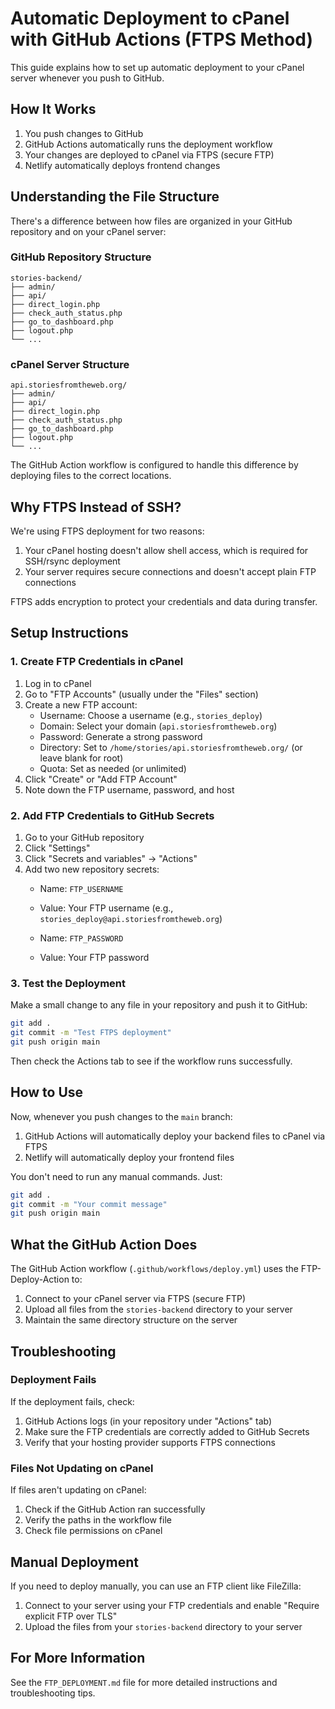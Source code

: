 # Automatic Deployment to cPanel with GitHub Actions (FTPS Method)

This guide explains how to set up automatic deployment to your cPanel server whenever you push to GitHub.

## How It Works

1. You push changes to GitHub
2. GitHub Actions automatically runs the deployment workflow
3. Your changes are deployed to cPanel via FTPS (secure FTP)
4. Netlify automatically deploys frontend changes

## Understanding the File Structure

There's a difference between how files are organized in your GitHub repository and on your cPanel server:

### GitHub Repository Structure
```
stories-backend/
├── admin/
├── api/
├── direct_login.php
├── check_auth_status.php
├── go_to_dashboard.php
├── logout.php
└── ...
```

### cPanel Server Structure
```
api.storiesfromtheweb.org/
├── admin/
├── api/
├── direct_login.php
├── check_auth_status.php
├── go_to_dashboard.php
├── logout.php
└── ...
```

The GitHub Action workflow is configured to handle this difference by deploying files to the correct locations.

## Why FTPS Instead of SSH?

We're using FTPS deployment for two reasons:
1. Your cPanel hosting doesn't allow shell access, which is required for SSH/rsync deployment
2. Your server requires secure connections and doesn't accept plain FTP connections

FTPS adds encryption to protect your credentials and data during transfer.

## Setup Instructions

### 1. Create FTP Credentials in cPanel

1. Log in to cPanel
2. Go to "FTP Accounts" (usually under the "Files" section)
3. Create a new FTP account:
   - Username: Choose a username (e.g., `stories_deploy`)
   - Domain: Select your domain (`api.storiesfromtheweb.org`)
   - Password: Generate a strong password
   - Directory: Set to `/home/stories/api.storiesfromtheweb.org/` (or leave blank for root)
   - Quota: Set as needed (or unlimited)
4. Click "Create" or "Add FTP Account"
5. Note down the FTP username, password, and host

### 2. Add FTP Credentials to GitHub Secrets

1. Go to your GitHub repository
2. Click "Settings"
3. Click "Secrets and variables" → "Actions"
4. Add two new repository secrets:
   - Name: `FTP_USERNAME`
   - Value: Your FTP username (e.g., `stories_deploy@api.storiesfromtheweb.org`)
   
   - Name: `FTP_PASSWORD`
   - Value: Your FTP password

### 3. Test the Deployment

Make a small change to any file in your repository and push it to GitHub:

```bash
git add .
git commit -m "Test FTPS deployment"
git push origin main
```

Then check the Actions tab to see if the workflow runs successfully.

## How to Use

Now, whenever you push changes to the `main` branch:

1. GitHub Actions will automatically deploy your backend files to cPanel via FTPS
2. Netlify will automatically deploy your frontend files

You don't need to run any manual commands. Just:

```bash
git add .
git commit -m "Your commit message"
git push origin main
```

## What the GitHub Action Does

The GitHub Action workflow (`.github/workflows/deploy.yml`) uses the FTP-Deploy-Action to:

1. Connect to your cPanel server via FTPS (secure FTP)
2. Upload all files from the `stories-backend` directory to your server
3. Maintain the same directory structure on the server

## Troubleshooting

### Deployment Fails

If the deployment fails, check:

1. GitHub Actions logs (in your repository under "Actions" tab)
2. Make sure the FTP credentials are correctly added to GitHub Secrets
3. Verify that your hosting provider supports FTPS connections

### Files Not Updating on cPanel

If files aren't updating on cPanel:

1. Check if the GitHub Action ran successfully
2. Verify the paths in the workflow file
3. Check file permissions on cPanel

## Manual Deployment

If you need to deploy manually, you can use an FTP client like FileZilla:

1. Connect to your server using your FTP credentials and enable "Require explicit FTP over TLS"
2. Upload the files from your `stories-backend` directory to your server

## For More Information

See the `FTP_DEPLOYMENT.md` file for more detailed instructions and troubleshooting tips.